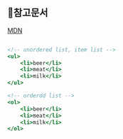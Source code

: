 ## :bookmark_tabs:참고문서

[MDN](https://developer.mozilla.org/ko/docs/Web/HTML/Element/html)

```html:home.html

<!-- unordered list, item list -->
<ul>
    <li>beer</li>
    <li>meat</li>
    <li>milk</li>
</ul>

<!-- orderdd list -->
<ol>
    <li>beer</li>
    <li>meat</li>
    <li>milk</li>
</ol>
```

